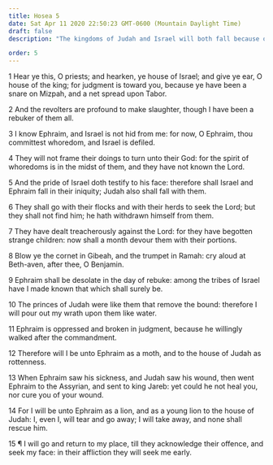 ```yaml
---
title: Hosea 5
date: Sat Apr 11 2020 22:50:23 GMT-0600 (Mountain Daylight Time)
draft: false
description: "The kingdoms of Judah and Israel will both fall because of their iniquities."

order: 5
---
```

    
1 Hear ye this, O priests; and hearken, ye house of Israel; and give ye ear, O house of the king; for judgment is toward you, because ye have been a snare on Mizpah, and a net spread upon Tabor.

2 And the revolters are profound to make slaughter, though I have been a rebuker of them all.

3 I know Ephraim, and Israel is not hid from me: for now, O Ephraim, thou committest whoredom, and Israel is defiled.

4 They will not frame their doings to turn unto their God: for the spirit of whoredoms is in the midst of them, and they have not known the Lord.

5 And the pride of Israel doth testify to his face: therefore shall Israel and Ephraim fall in their iniquity; Judah also shall fall with them.

6 They shall go with their flocks and with their herds to seek the Lord; but they shall not find him; he hath withdrawn himself from them.

7 They have dealt treacherously against the Lord: for they have begotten strange children: now shall a month devour them with their portions.

8 Blow ye the cornet in Gibeah, and the trumpet in Ramah: cry aloud at Beth-aven, after thee, O Benjamin.

9 Ephraim shall be desolate in the day of rebuke: among the tribes of Israel have I made known that which shall surely be.

10 The princes of Judah were like them that remove the bound: therefore I will pour out my wrath upon them like water.

11 Ephraim is oppressed and broken in judgment, because he willingly walked after the commandment.

12 Therefore will I be unto Ephraim as a moth, and to the house of Judah as rottenness.

13 When Ephraim saw his sickness, and Judah saw his wound, then went Ephraim to the Assyrian, and sent to king Jareb: yet could he not heal you, nor cure you of your wound.

14 For I will be unto Ephraim as a lion, and as a young lion to the house of Judah: I, even I, will tear and go away; I will take away, and none shall rescue him.

15 ¶ I will go and return to my place, till they acknowledge their offence, and seek my face: in their affliction they will seek me early.
